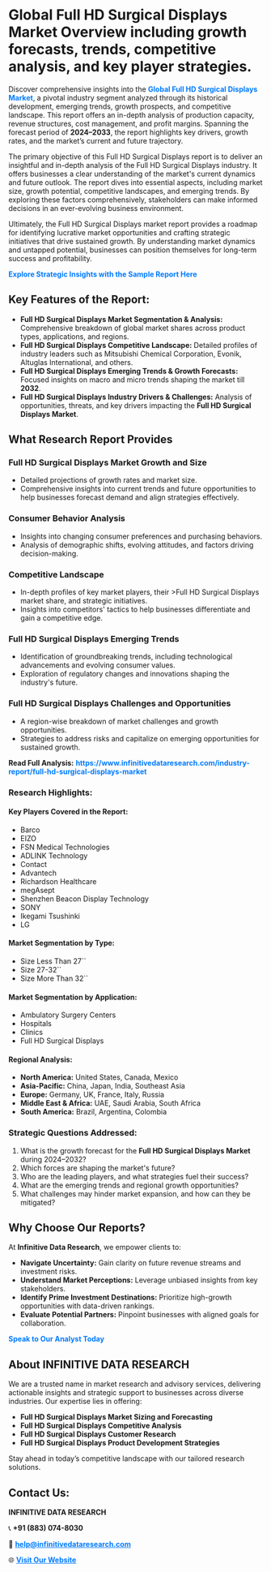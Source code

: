 <h1>Global Full HD Surgical Displays Market Overview including growth forecasts, trends, competitive analysis, and key player strategies.</h1>
<p>
Discover comprehensive insights into the 
<a href="https://www.infinitivedataresearch.com/industry-report/full-hd-surgical-displays-market" rel="dofollow" style="color: #007BFF; text-decoration: none;"><strong>Global Full HD Surgical Displays Market</strong></a>, a pivotal industry segment analyzed through its historical development, emerging trends, growth prospects, and competitive landscape. This report offers an in-depth analysis of production capacity, revenue structures, cost management, and profit margins. Spanning the forecast period of <strong>2024–2033</strong>, the report highlights key drivers, growth rates, and the market’s current and future trajectory.
</p>
<p>
The primary objective of this Full HD Surgical Displays report is to deliver an insightful and in-depth analysis of the Full HD Surgical Displays industry. It offers businesses a clear understanding of the market's current dynamics and future outlook. The report dives into essential aspects, including market size, growth potential, competitive landscapes, and emerging trends. By exploring these factors comprehensively, stakeholders can make informed decisions in an ever-evolving business environment.
</p>
<p>
Ultimately, the Full HD Surgical Displays market report provides a roadmap for identifying lucrative market opportunities and crafting strategic initiatives that drive sustained growth. By understanding market dynamics and untapped potential, businesses can position themselves for long-term success and profitability.
</p>
<p>
<a href="https://www.infinitivedataresearch.com/request-sample/reportId=104304" style="color: #007BFF; text-decoration: none;"><strong>Explore Strategic Insights with the Sample Report Here</strong></a>
</p>

<h2>Key Features of the Report:</h2>
<ul>
<li><strong>Full HD Surgical Displays Market Segmentation & Analysis:</strong> Comprehensive breakdown of global market shares across product types, applications, and regions.</li>
<li><strong>Full HD Surgical Displays Competitive Landscape:</strong> Detailed profiles of industry leaders such as Mitsubishi Chemical Corporation, Evonik, Altuglas International, and others.</li>
<li><strong>Full HD Surgical Displays Emerging Trends & Growth Forecasts:</strong> Focused insights on macro and micro trends shaping the market till <strong>2032</strong>.</li>
<li><strong>Full HD Surgical Displays Industry Drivers & Challenges:</strong> Analysis of opportunities, threats, and key drivers impacting the <strong>Full HD Surgical Displays Market</strong>.</li>
</ul>

<h2>What Research Report Provides</h2>
<h3>Full HD Surgical Displays Market Growth and Size</h3>
<ul>
<li>Detailed projections of growth rates and market size.</li>
<li>Comprehensive insights into current trends and future opportunities to help businesses forecast demand and align strategies effectively.</li>
</ul>

<h3>Consumer Behavior Analysis</h3>
<ul>
<li>Insights into changing consumer preferences and purchasing behaviors.</li>
<li>Analysis of demographic shifts, evolving attitudes, and factors driving decision-making.</li>
</ul>

<h3>Competitive Landscape</h3>
<ul>
<li>In-depth profiles of key market players, their >Full HD Surgical Displays market share, and strategic initiatives.</li>
<li>Insights into competitors' tactics to help businesses differentiate and gain a competitive edge.</li>
</ul>

<h3>Full HD Surgical Displays Emerging Trends</h3>
<ul>
<li>Identification of groundbreaking trends, including technological advancements and evolving consumer values.</li>
<li>Exploration of regulatory changes and innovations shaping the industry's future.</li>
</ul>

<h3>Full HD Surgical Displays Challenges and Opportunities</h3>
<ul>
<li>A region-wise breakdown of market challenges and growth opportunities.</li>
<li>Strategies to address risks and capitalize on emerging opportunities for sustained growth.</li>
</ul>
<p><strong>Read Full Analysis:</strong> <a href="https://www.infinitivedataresearch.com/industry-report/full-hd-surgical-displays-market" rel="dofollow" style="color: #007BFF; text-decoration: none;"><strong>https://www.infinitivedataresearch.com/industry-report/full-hd-surgical-displays-market</strong></a></p>
<h3>Research Highlights:</h3>
<h4>Key Players Covered in the Report:</h4>
<ul><li>Barco</li><li>EIZO</li><li>FSN Medical Technologies</li><li>ADLINK Technology</li><li>Contact</li><li>Advantech</li><li>Richardson Healthcare</li><li>megAsept</li><li>Shenzhen Beacon Display Technology</li><li>SONY</li><li>Ikegami Tsushinki</li><li>LG</li></ul>
<h4>Market Segmentation by Type:</h4>
<ul><li>Size Less Than 27``</li><li>Size 27-32``</li><li>Size More Than 32``</li></ul>
<h4>Market Segmentation by Application:</h4>
<ul><li>Ambulatory Surgery Centers</li><li>Hospitals</li><li>Clinics</li><li>Full HD Surgical Displays</li></ul>

<h4>Regional Analysis:</h4>
<ul>
<li><strong>North America:</strong> United States, Canada, Mexico</li>
<li><strong>Asia-Pacific:</strong> China, Japan, India, Southeast Asia</li>
<li><strong>Europe:</strong> Germany, UK, France, Italy, Russia</li>
<li><strong>Middle East & Africa:</strong> UAE, Saudi Arabia, South Africa</li>
<li><strong>South America:</strong> Brazil, Argentina, Colombia</li>
</ul>

<h3>Strategic Questions Addressed:</h3>
<ol>
<li>What is the growth forecast for the <strong>Full HD Surgical Displays Market</strong> during 2024–2032?</li>
<li>Which forces are shaping the market's future?</li>
<li>Who are the leading players, and what strategies fuel their success?</li>
<li>What are the emerging trends and regional growth opportunities?</li>
<li>What challenges may hinder market expansion, and how can they be mitigated?</li>
</ol>

<h2>Why Choose Our Reports?</h2>
<p>At <strong>Infinitive Data Research</strong>, we empower clients to:</p>
<ul>
<li><strong>Navigate Uncertainty:</strong> Gain clarity on future revenue streams and investment risks.</li>
<li><strong>Understand Market Perceptions:</strong> Leverage unbiased insights from key stakeholders.</li>
<li><strong>Identify Prime Investment Destinations:</strong> Prioritize high-growth opportunities with data-driven rankings.</li>
<li><strong>Evaluate Potential Partners:</strong> Pinpoint businesses with aligned goals for collaboration.</li>
</ul>
<p><a href="https://www.infinitivedataresearch.com/industry-report/full-hd-surgical-displays-market" rel="dofollow" style="color: #007BFF; text-decoration: none;"><strong>Speak to Our Analyst Today</strong></a></p>

<h2>About INFINITIVE DATA RESEARCH</h2>
<p>We are a trusted name in market research and advisory services, delivering actionable insights and strategic support to businesses across diverse industries. Our expertise lies in offering:</p>
<ul>
<li><strong>Full HD Surgical Displays Market Sizing and Forecasting</strong></li>
<li><strong>Full HD Surgical Displays Competitive Analysis</strong></li>
<li><strong>Full HD Surgical Displays Customer Research</strong></li>
<li><strong>Full HD Surgical Displays Product Development Strategies</strong></li>
</ul>
<p>Stay ahead in today’s competitive landscape with our tailored research solutions.</p>

<h2>Contact Us:</h2>
<p><strong>INFINITIVE DATA RESEARCH</strong></p>
<p>📞 <strong>+91 (883) 074-8030</strong></p>
<p>📧 <strong><a href="mailto:help@infinitivedataresearch.com" style="color: #007BFF;">help@infinitivedataresearch.com</a></strong></p>
<p>🌐 <strong><a href="https://www.infinitivedataresearch.com" rel="dofollow" style="color: #007BFF;">Visit Our Website</a></strong></p>